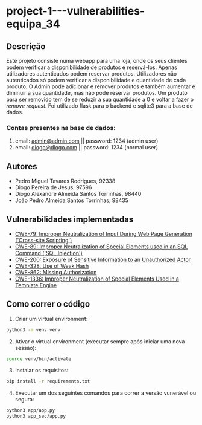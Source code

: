 # project-1---vulnerabilities-equipa_34

## Descrição
Este projeto consiste numa webapp para uma loja, onde os seus clientes podem verificar a disponibilidade de produtos e reservá-los. Apenas utilizadores autenticados podem reservar produtos. Utilizadores não autenticados só podem verificar a disponibilidade e quantidade de cada produto. O Admin pode adicionar e remover produtos e também aumentar e diminuir a sua quantidade, mas não pode reservar produtos. Um produto para ser removido tem de se reduzir a sua quantidade a 0 e voltar a fazer o *remove request*. Foi utilizado flask para o backend e sqlite3 para a base de dados.

### Contas presentes na base de dados:
1. email: admin@admin.com  ||  password: 1234 (admin user)
2. email: diogo@diogo.com  ||  password: 1234 (normal user)

## Autores
- Pedro Miguel Tavares Rodrigues, 92338
- Diogo Pereira de Jesus, 97596
- Diogo Alexandre Almeida Santos Torrinhas, 98440
- João Pedro Almeida Santos Torrinhas, 98435
## Vulnerabilidades implementadas
- [CWE-79: Improper Neutralization of Input During Web Page Generation ('Cross-site Scripting')](https://cwe.mitre.org/data/definitions/79.html)
- [CWE-89: Improper Neutralization of Special Elements used in an SQL Command ('SQL Injection')](https://cwe.mitre.org/data/definitions/89.html)
- [CWE-200: Exposure of Sensitive Information to an Unauthorized Actor](https://cwe.mitre.org/data/definitions/200.html)
- [CWE-328: Use of Weak Hash](https://cwe.mitre.org/data/definitions/328.html)
- [CWE-862: Missing Authorization](https://cwe.mitre.org/data/definitions/862.html)
- [CWE-1336: Improper Neutralization of Special Elements Used in a Template Engine](https://cwe.mitre.org/data/definitions/1336.html)
## Como correr o código
1. Criar um virtual environment:
```bash
python3 -m venv venv
```

2. Ativar o virtual environment (executar sempre após iniciar uma nova sessão):
```bash
source venv/bin/activate
```

3. Instalar os requisitos:
```bash
pip install -r requirements.txt
```

4. Executar um dos seguintes comandos para correr a versão vunerável ou segura:
```bash
python3 app/app.py
python3 app_sec/app.py
```

